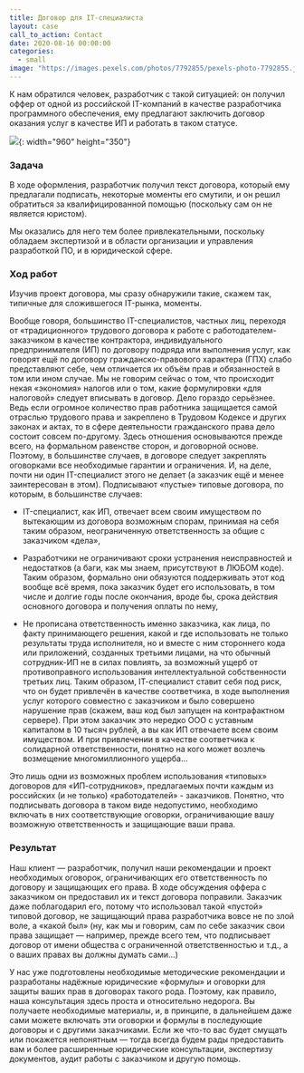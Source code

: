```yaml
---
title: Договор для IT-специалиста
layout: case
call_to_action: Contact
date: 2020-08-16 00:00:00
categories:
  - small
image: "https://images.pexels.com/photos/7792855/pexels-photo-7792855.jpeg?auto=compress&cs=tinysrgb&w=600&h=450"
---
```


К нам обратился человек, разработчик с такой ситуацией: он получил оффер от одной из российской IT-компаний в качестве разработчика программного обеспечения, ему предлагают заключить договор оказания услуг в качестве ИП и работать в таком статусе.

![](https://images.pexels.com/photos/7792855/pexels-photo-7792855.jpeg?auto=compress&cs=tinysrgb&w=960){: width="960" height="350"}

### Задача

В ходе оформления, разработчик получил текст договора, который ему предлагали подписать, некоторые моменты его смутили, и он решил обратиться за квалифицированной помощью (поскольку сам он не является юристом).

Мы оказались для него тем более привлекательными, поскольку обладаем экспертизой и в области организации и управления разработкой ПО, и в юридической сфере.

### Ход работ

Изучив проект договора, мы сразу обнаружили такие, скажем так, типичные для сложившегося IT-рынка, моменты.

Вообще говоря, большинство IT-специалистов, частных лиц, переходя от «традиционного» трудового договора к работе с работодателем-заказчиком в качестве контрактора, индивидуального предпринимателя (ИП) по договору подряда или выполнения услуг, как говорят ещё по договору гражданско-правового характера (ГПХ) слабо представляют себе, чем отличается их объём прав и обязанностей в том или ином случае. Мы не говорим сейчас о том, что происходит некая «экономия» налогов или о том, какие формулировки «для налоговой» следует вписывать в договор. Дело гораздо серьёзнее. Ведь если огромное количество прав работника защищается самой отраслью трудового права и закреплено в Трудовом Кодексе и других законах и актах, то в сфере деятельности гражданского права дело состоит совсем по-другому. Здесь отношения основываются прежде всего, на формальном равенстве сторон, и договорной основе. Поэтому, в большинстве случаев, в договоре следует закреплять оговорками все необходимые гарантии и ограничения. И, на деле, почти ни один IT-специалист этого не делает (а заказчик ещё и менее заинтересован в этом). Подписывают «пустые» типовые договора, по которым, в большинстве случаев:

* IT-специалист, как ИП, отвечает всем своим имуществом по вытекающим из договора возможным спорам, принимая на себя таким образом, неограниченную ответственность за общие с заказчиком «дела»,

* Разработчики не ограничивают сроки устранения неисправностей и недостатков (а баги, как мы знаем, присутствуют в ЛЮБОМ коде). Таким образом, формально они обязуются поддерживать этот код вообще всё время, пока заказчик будет его использовать, в том числе и долгие годы после окончания, вроде бы, срока действия основного договора и получения оплаты по нему,

* Не прописана ответственность именно заказчика, как лица, по факту принимающего решения, какой и где использовать не только результаты труда исполнителя, но и вместе с ним стороннего кода или приложений, созданных третьими лицами, на что обычный сотрудник-ИП не в силах повлиять, за возможный ущерб от противоправного использования интеллектуальной собственности третьих лиц. Таким образом, IT-cпециалист ставит себя под риск, что он будет привлечён в качестве соответчика, в ходе выполнения услуг которого совместно с заказчиком и было совершено нарушение прав (скажем, ваш код был запущен на контрафактном сервере). При этом заказчик это нередко ООО с уставным капиталом в 10 тысяч рублей, а вы как ИП отвечаете всем своим имуществом. И при привлечении в качестве соответчика к солидарной ответственности, понятно на кого может возлечь возмещение многомиллионного ущерба…

Это лишь одни из возможных проблем использования «типовых» договоров для «ИП-сотрудников», предлагаемых почти каждым из российских (и не только) «работодателей» - заказчиков. Понятно, что подписывать договора в таком виде недопустимо, необходимо включать в них соответствующие оговорки, ограничивающие вашу возможную ответственность и защищающие ваши права. 

### Результат

Наш клиент — разработчик, получил наши рекомендации и проект необходимых оговорок, ограничивающих его ответственность по договору и защищающих его права. В ходе обсуждения оффера с заказчиком он предоставил их и текст договора поправили. Заказчик даже поблагодарил его, потому что использовал такой «пустой» типовой договор, не защищающий права разработчика вовсе не по злой воле, а «какой был» (ну, как мы и говорим, сам по себе заказчик свои права защищает — например, прежде всего тем, что подписывает договор от имени общества с ограниченной ответственностью и т.д., а о ваших правах вы должны думать сами...)

У нас уже подготовлены необходимые методические рекомендации и разработаны надёжные юридические «формулы» и оговорки для защиты ваших прав в договорах такого рода. Поэтому, как правило, наша консультация здесь проста и относительно недорога. Вы получаете необходимые материалы, и, в принципе, в дальнейшем даже сами можете включать эти оговорки и формулы в последующие договоры и с другими заказчиками. Если же что-то вас будет смущать или покажется непонятным — тогда всегда будем рады предоставить вам и более расширенные юридические консультации, экспертизу документов, аудит работы с заказчиком и другую помощь.